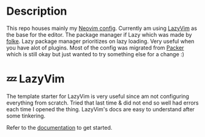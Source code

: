 # Description

This repo houses mainly my [Neovim config]('https://neovim.io/'). Currently am using [LazyVim]('https://lazyvim.github.io/') as the base for the editor.
The package manager if Lazy which was made by [folke]('https://github.com/folke/lazy.nvim'). Lazy package manager prioritizes on lazy loading.
Very useful when you have alot of plugins.
Most of the config was migrated from [Packer]('https://github.com/wbthomason/packer.nvim') which is still okay but just wanted to try something else for a change :)


# 💤 LazyVim

The template starter for LazyVim is very useful since am not configuring everything from scratch.
Tried that last time & did not end so well had errors each time I opened the thing.
LazyVim's docs are easy to understand after some tinkering.

Refer to the [documentation](https://lazyvim.github.io/installation) to get started.
